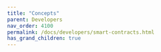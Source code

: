 ```yaml
---
title: "Concepts"
parent: Developers
nav_order: 4100
permalink: /docs/developers/smart-contracts.html
has_grand_children: true
---
```


<!--
section header page

general:
- header style
- workshop link anywhere -> howtos
- syntax highlighting (sol)
- ORDER -> find a proper/new start for this section 


contract-factories
- data contract
- evan service factories

data-contract
- no text above header
- api doc link
- sol link?
- make runtime text simple, example, `crete` smaller
- docu link to #create
- `simples case`? oO

contracttypes
- remove?

permissioning
- make it more clear, for what purpose which secper part is used (sharing vs rar)
- "Smart Contract Permissioning"
- new key exchange image?
- split into 2 pages?
- "As a result, it is impossible for others to read data in external contracts"? O.O
- key ex bcc link to api doc (kex ex)
- warn about key share, data encryption timing pitfalls
- refer to our DSRoles
- api doc for DSRoles
- dfs encryption here?
- hash key better?


event-hub
- update links (bc)
- add link to contract
- add events and event trigger functions to its functionality - 2x fun





-->